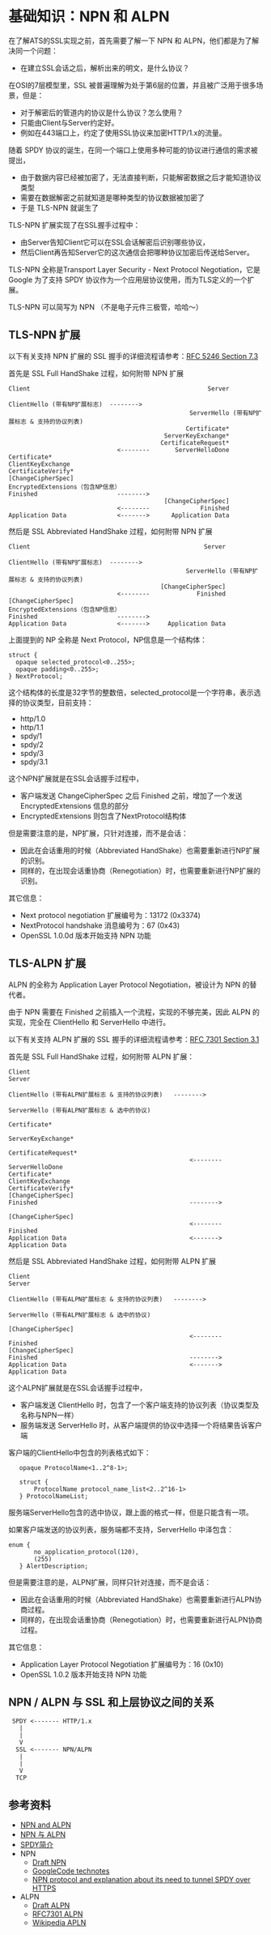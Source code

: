 # 基础知识：NPN 和 ALPN

在了解ATS的SSL实现之前，首先需要了解一下 NPN 和 ALPN，他们都是为了解决同一个问题：

  - 在建立SSL会话之后，解析出来的明文，是什么协议？

在OSI的7层模型里，SSL 被普遍理解为处于第6层的位置，并且被广泛用于很多场景，但是：

  - 对于解密后的管道内的协议是什么协议？怎么使用？
  - 只能由Client与Server约定好。
  - 例如在443端口上，约定了使用SSL协议来加密HTTP/1.x的流量。

随着 SPDY 协议的诞生，在同一个端口上使用多种可能的协议进行通信的需求被提出，

  - 由于数据内容已经被加密了，无法直接判断，只能解密数据之后才能知道协议类型
  - 需要在数据解密之前就知道是哪种类型的协议数据被加密了
  - 于是 TLS-NPN 就诞生了

TLS-NPN 扩展实现了在SSL握手过程中：

  - 由Server告知Client它可以在SSL会话解密后识别哪些协议，
  - 然后Client再告知Server它的这次通信会把哪种协议加密后传送给Server。

TLS-NPN 全称是Transport Layer Security - Next Protocol Negotiation，它是 Google 为了支持 SPDY 协议作为一个应用层协议使用，而为TLS定义的一个扩展。

TLS-NPN 可以简写为 NPN （不是电子元件三极管，哈哈～）

## TLS-NPN 扩展

以下有关支持 NPN 扩展的 SSL 握手的详细流程请参考：[RFC 5246 Section 7.3](https://tools.ietf.org/html/rfc5246#section-7.3) 

首先是 SSL Full HandShake 过程，如何附带 NPN 扩展

```
Client                                                 Server

ClientHello (带有NP扩展标志)  -------->
                                                  ServerHello (带有NP扩展标志 & 支持的协议列表)
                                                 Certificate*
                                           ServerKeyExchange*
                                          CertificateRequest*
                              <--------       ServerHelloDone
Certificate*
ClientKeyExchange
CertificateVerify*
[ChangeCipherSpec]
EncryptedExtensions（包含NP信息）
Finished                      -------->
                                           [ChangeCipherSpec]
                              <--------              Finished
Application Data              <------->      Application Data
```

然后是 SSL Abbreviated HandShake 过程，如何附带 NPN 扩展

```
Client                                                Server

ClientHello (带有NP扩展标志)  -------->
                                                 ServerHello (带有NP扩展标志 & 支持的协议列表)
                                          [ChangeCipherSpec]
                              <--------             Finished
[ChangeCipherSpec]
EncryptedExtensions（包含NP信息）
Finished                      -------->
Application Data              <------->     Application Data
```

上面提到的 NP 全称是 Next Protocol，NP信息是一个结构体：

```
struct {
  opaque selected_protocol<0..255>;
  opaque padding<0..255>;
} NextProtocol;
```

这个结构体的长度是32字节的整数倍，selected_protocol是一个字符串，表示选择的协议类型，目前支持：

  - http/1.0
  - http/1.1
  - spdy/1
  - spdy/2
  - spdy/3
  - spdy/3.1

这个NPN扩展就是在SSL会话握手过程中，

  - 客户端发送 ChangeCipherSpec 之后 Finished 之前，增加了一个发送 EncryptedExtensions 信息的部分
  - EncryptedExtensions 则包含了NextProtocol结构体

但是需要注意的是，NP扩展，只针对连接，而不是会话：

  - 因此在会话重用的时候（Abbreviated HandShake）也需要重新进行NP扩展的识别。
  - 同样的，在出现会话重协商（Renegotiation）时，也需要重新进行NP扩展的识别。

其它信息：

  - Next protocol negotiation 扩展编号为：13172 (0x3374)
  - NextProtocol handshake 消息编号为：67 (0x43)
  - OpenSSL 1.0.0d 版本开始支持 NPN 功能



## TLS-ALPN 扩展

ALPN 的全称为 Application Layer Protocol Negotiation，被设计为 NPN 的替代者。

由于 NPN 需要在 Finished 之前插入一个流程，实现的不够完美，因此 ALPN 的实现，完全在 ClientHello 和 ServerHello 中进行。

以下有关支持 ALPN 扩展的 SSL 握手的详细流程请参考：[RFC 7301 Section 3.1](https://tools.ietf.org/html/rfc7301#section-3.1) 

首先是 SSL Full HandShake 过程，如何附带 ALPN 扩展：

```
Client                                                                     Server

ClientHello (带有ALPN扩展标志 & 支持的协议列表)   -------->
                                                                      ServerHello (带有ALPN扩展标志 & 选中的协议)
                                                                     Certificate*
                                                               ServerKeyExchange*
                                                              CertificateRequest*
                                                  <--------       ServerHelloDone
Certificate*
ClientKeyExchange
CertificateVerify*
[ChangeCipherSpec]
Finished                                          -------->
                                                               [ChangeCipherSpec]
                                                  <--------              Finished
Application Data                                  <------->      Application Data
```

然后是 SSL Abbreviated HandShake 过程，如何附带 ALPN 扩展

```
Client                                                                     Server

ClientHello (带有ALPN扩展标志 & 支持的协议列表)   -------->
                                                                      ServerHello (带有ALPN扩展标志 & 选中的协议)
                                                               [ChangeCipherSpec]
                                                  <--------              Finished
[ChangeCipherSpec]
Finished                                          -------->
Application Data                                  <------->      Application Data
```

这个ALPN扩展就是在SSL会话握手过程中，

  - 客户端发送 ClientHello 时，包含了一个客户端支持的协议列表（协议类型及名称与NPN一样）
  - 服务端发送 ServerHello 时，从客户端提供的协议中选择一个将结果告诉客户端

客户端的ClientHello中包含的列表格式如下：

```
   opaque ProtocolName<1..2^8-1>;

   struct {
       ProtocolName protocol_name_list<2..2^16-1>
   } ProtocolNameList;
```

服务端ServerHello包含的选中协议，跟上面的格式一样，但是只能含有一项。

如果客户端发送的协议列表，服务端都不支持，ServerHello 中泽包含：

```
enum {
       no_application_protocol(120),
       (255)
   } AlertDescription;
```

但是需要注意的是，ALPN扩展，同样只针对连接，而不是会话：

  - 因此在会话重用的时候（Abbreviated HandShake）也需要重新进行ALPN协商过程。
  - 同样的，在出现会话重协商（Renegotiation）时，也需要重新进行ALPN协商过程。

其它信息：

  - Application Layer Protocol Negotiation 扩展编号为：16 (0x10)
  - OpenSSL 1.0.2 版本开始支持 NPN 功能

## NPN / ALPN 与 SSL 和上层协议之间的关系

```
 SPDY <------- HTTP/1.x
   |
   |
   V
  SSL <------- NPN/ALPN
   |
   |
   V
  TCP
```

## 参考资料

- [NPN and ALPN](https://www.imperialviolet.org/2013/03/20/alpn.html)
- [NPN 与 ALPN](https://zlb.me/2013/07/19/npn-and-alpn/)
- [SPDY简介](https://zlb.me/2013/01/07/spdy-intro/)
- NPN
  - [Draft NPN](http://tools.ietf.org/html/draft-agl-tls-nextprotoneg-04)
  - [GoogleCode technotes](https://github.com/agl/technotes.git)
  - [NPN protocol and explanation about its need to tunnel SPDY over HTTPS](https://tools.ietf.org/agenda/82/slides/tls-3.pdf)
- ALPN
  - [Draft ALPN](http://tools.ietf.org/html/draft-friedl-tls-applayerprotoneg-00)
  - [RFC7301 ALPN](https://tools.ietf.org/html/rfc7301)
  - [Wikipedia APLN](https://en.wikipedia.org/wiki/Application-Layer_Protocol_Negotiation)
